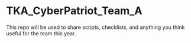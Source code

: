# TKA_CyberPatriot_Team_A
This repo will be used to share scripts, checklists, and anything you think useful for the team this year.
